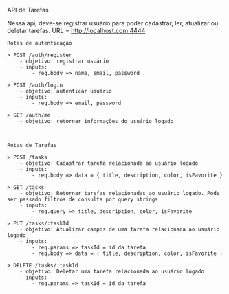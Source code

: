 API de Tarefas

Nessa api, deve-se registrar usuário para poder cadastrar, ler, atualizar ou deletar tarefas.
URL = http://localhost.com:4444

    Rotas de autenticação

    > POST /auth/register
        - objetivo: registrar usuário
        - inputs:
            - req.body => name, email, password

    > POST /auth/login
        - objetivo: autenticar usuário
        - inputs: 
            - req.body => email, password

    > GET /auth/me
        - objetivo: retornar informações do usuário logado



    Rotas de Tarefas

    > POST /tasks
        - objetivo: Cadastrar tarefa relacionada ao usuário logado
        - inputs:
            - req.body => data = { title, description, color, isFavorite }

    > GET /tasks
        - objetivo: Retornar tarefas relacionadas ao usuário logado. Pode ser passado filtros de consulta por query strings
        - inputs:
            - req.query => title, description, color, isFavorite

    > PUT /tasks/:taskId
        - objetivo: Atualizar campos de uma tarefa relacionada ao usuário logado
        - inputs:
            - req.params => taskId = id da tarefa
            - req.body => data = { title, description, color, isFavorite }

    > DELETE /tasks/:taskId
        - objetivo: Deletar uma tarefa relacionada ao usuário logado
        - inputs:
            - req.params => taskId = id da tarefa

    